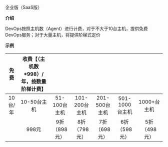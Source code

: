 企业版（SaaS版）

**介绍**

DevOps按照主机数（Agent）进行计费，对于不大于10台主机，提供免费DevOps服务；对于大量主机，将提供阶梯式定价

**示例**

| 免费      |   收费【（主机数*998）/年，按数量阶梯计费】  ||||||
| :--------: | :--------:| :--: | :--: | :--: | :--: | :--: |
| 10台/年  | 10-50台主机 |  51-100台主机   |  101-200台主机 |201-500台主机|501-1000台主机|1000+台主机|
|   | 998元 | 9折（898元） |8折（798元）|7折（698元）|6折（598元）|  5折（498元）   | 
